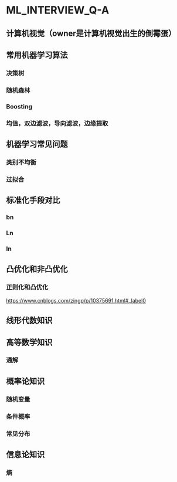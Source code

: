 # ML_INTERVIEW_Q-A
## 计算机视觉（owner是计算机视觉出生的倒霉蛋）
## 常用机器学习算法
### 决策树
### 随机森林
### Boosting
### 均值，双边滤波，导向滤波，边缘提取

## 机器学习常见问题
### 类别不均衡
### 过拟合

## 标准化手段对比
### bn
### Ln
### In

## 凸优化和非凸优化
### 正则化和凸优化
https://www.cnblogs.com/zingp/p/10375691.html#_label0

## 线形代数知识
### 
## 高等数学知识
### 通解

## 概率论知识
### 随机变量
### 条件概率
### 常见分布

## 信息论知识
### 熵

